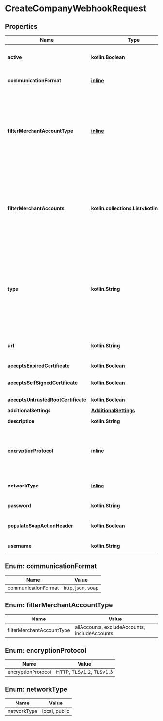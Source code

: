 
# CreateCompanyWebhookRequest

## Properties
Name | Type | Description | Notes
------------ | ------------- | ------------- | -------------
**active** | **kotlin.Boolean** | Indicates if the webhook configuration is active. The field must be **true** for us to send webhooks about events related an account. | 
**communicationFormat** | [**inline**](#CommunicationFormat) | Format or protocol for receiving webhooks. Possible values: * **soap** * **http** * **json**  | 
**filterMerchantAccountType** | [**inline**](#FilterMerchantAccountType) | Shows how merchant accounts are filtered when configuring the webhook.   Possible values: *  **allAccounts** : Includes all merchant accounts, and does not require specifying &#x60;filterMerchantAccounts&#x60;. *  **includeAccounts** : The webhook is configured for the merchant accounts listed in &#x60;filterMerchantAccounts&#x60;. *  **excludeAccounts** : The webhook is not configured for the merchant accounts listed in &#x60;filterMerchantAccounts&#x60;.   | 
**filterMerchantAccounts** | **kotlin.collections.List&lt;kotlin.String&gt;** | A list of merchant account names that are included or excluded from receiving the webhook. Inclusion or exclusion is based on the value defined for &#x60;filterMerchantAccountType&#x60;.  Required if &#x60;filterMerchantAccountType&#x60; is either: * **includeAccounts** * **excludeAccounts**  Not needed for &#x60;filterMerchantAccountType&#x60;: **allAccounts**. | 
**type** | **kotlin.String** | The type of webhook that is being created. Possible values are:  - **standard** - **account-settings-notification** - **banktransfer-notification** - **boletobancario-notification** - **directdebit-notification** - **ach-notification-of-change-notification** - **pending-notification** - **ideal-notification** - **ideal-pending-notification** - **report-notification** - **rreq-notification**  Find out more about [standard notification webhooks](https://docs.adyen.com/development-resources/webhooks/understand-notifications#event-codes) and [other types of notifications](https://docs.adyen.com/development-resources/webhooks/understand-notifications#other-notifications). | 
**url** | **kotlin.String** | Public URL where webhooks will be sent, for example **https://www.domain.com/webhook-endpoint**. | 
**acceptsExpiredCertificate** | **kotlin.Boolean** | Indicates if expired SSL certificates are accepted. Default value: **false**. |  [optional]
**acceptsSelfSignedCertificate** | **kotlin.Boolean** | Indicates if self-signed SSL certificates are accepted. Default value: **false**. |  [optional]
**acceptsUntrustedRootCertificate** | **kotlin.Boolean** | Indicates if untrusted SSL certificates are accepted. Default value: **false**. |  [optional]
**additionalSettings** | [**AdditionalSettings**](AdditionalSettings.md) |  |  [optional]
**description** | **kotlin.String** | Your description for this webhook configuration. |  [optional]
**encryptionProtocol** | [**inline**](#EncryptionProtocol) | SSL version to access the public webhook URL specified in the &#x60;url&#x60; field. Possible values: * **TLSv1.3** * **TLSv1.2** * **HTTP** - Only allowed on Test environment.  If not specified, the webhook will use &#x60;sslVersion&#x60;: **TLSv1.2**. |  [optional]
**networkType** | [**inline**](#NetworkType) | Network type for Terminal API notification webhooks. Possible values: * **public** * **local**  Default Value: **public**. |  [optional]
**password** | **kotlin.String** | Password to access the webhook URL. |  [optional]
**populateSoapActionHeader** | **kotlin.Boolean** | Indicates if the SOAP action header needs to be populated. Default value: **false**.  Only applies if &#x60;communicationFormat&#x60;: **soap**. |  [optional]
**username** | **kotlin.String** | Username to access the webhook URL. |  [optional]


<a name="CommunicationFormat"></a>
## Enum: communicationFormat
Name | Value
---- | -----
communicationFormat | http, json, soap


<a name="FilterMerchantAccountType"></a>
## Enum: filterMerchantAccountType
Name | Value
---- | -----
filterMerchantAccountType | allAccounts, excludeAccounts, includeAccounts


<a name="EncryptionProtocol"></a>
## Enum: encryptionProtocol
Name | Value
---- | -----
encryptionProtocol | HTTP, TLSv1.2, TLSv1.3


<a name="NetworkType"></a>
## Enum: networkType
Name | Value
---- | -----
networkType | local, public



